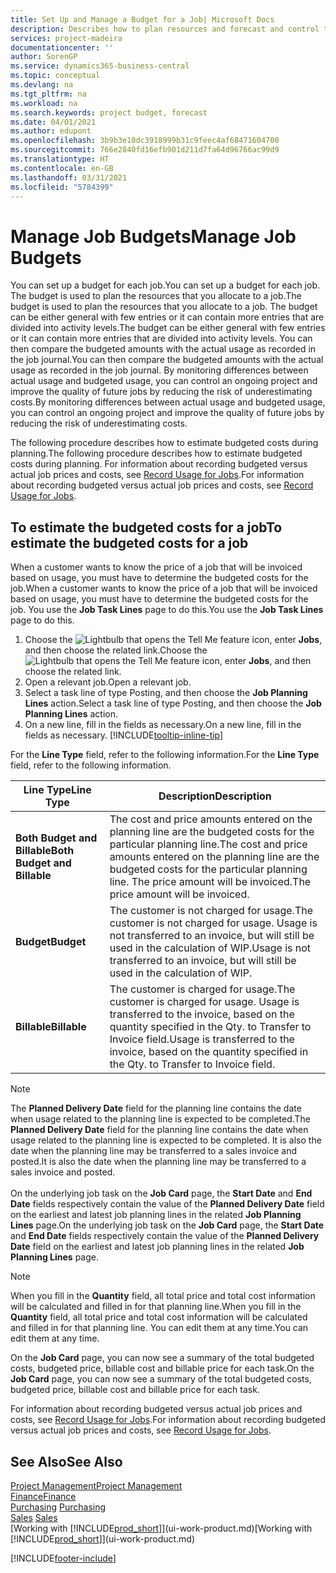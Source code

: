 ```yaml
---
title: Set Up and Manage a Budget for a Job| Microsoft Docs
description: Describes how to plan resources and forecast and control the costs of a project by setting up a budget for each job.
services: project-madeira
documentationcenter: ''
author: SorenGP
ms.service: dynamics365-business-central
ms.topic: conceptual
ms.devlang: na
ms.tgt_pltfrm: na
ms.workload: na
ms.search.keywords: project budget, forecast
ms.date: 04/01/2021
ms.author: edupont
ms.openlocfilehash: 3b9b3e10dc3918999b31c9feec4af68471604700
ms.sourcegitcommit: 766e2840fd16efb901d211d7fa64d96766ac99d9
ms.translationtype: HT
ms.contentlocale: en-GB
ms.lasthandoff: 03/31/2021
ms.locfileid: "5784399"
---
```

# <a name="manage-job-budgets"></a><span data-ttu-id="b5cc8-103">Manage Job Budgets</span><span class="sxs-lookup"><span data-stu-id="b5cc8-103">Manage Job Budgets</span></span>
<span data-ttu-id="b5cc8-104">You can set up a budget for each job.</span><span class="sxs-lookup"><span data-stu-id="b5cc8-104">You can set up a budget for each job.</span></span> <span data-ttu-id="b5cc8-105">The budget is used to plan the resources that you allocate to a job.</span><span class="sxs-lookup"><span data-stu-id="b5cc8-105">The budget is used to plan the resources that you allocate to a job.</span></span> <span data-ttu-id="b5cc8-106">The budget can be either general with few entries or it can contain more entries that are divided into activity levels.</span><span class="sxs-lookup"><span data-stu-id="b5cc8-106">The budget can be either general with few entries or it can contain more entries that are divided into activity levels.</span></span> <span data-ttu-id="b5cc8-107">You can then compare the budgeted amounts with the actual usage as recorded in the job journal.</span><span class="sxs-lookup"><span data-stu-id="b5cc8-107">You can then compare the budgeted amounts with the actual usage as recorded in the job journal.</span></span> <span data-ttu-id="b5cc8-108">By monitoring differences between actual usage and budgeted usage, you can control an ongoing project and improve the quality of future jobs by reducing the risk of underestimating costs.</span><span class="sxs-lookup"><span data-stu-id="b5cc8-108">By monitoring differences between actual usage and budgeted usage, you can control an ongoing project and improve the quality of future jobs by reducing the risk of underestimating costs.</span></span>

<span data-ttu-id="b5cc8-109">The following procedure describes how to estimate budgeted costs during planning.</span><span class="sxs-lookup"><span data-stu-id="b5cc8-109">The following procedure describes how to estimate budgeted costs during planning.</span></span> <span data-ttu-id="b5cc8-110">For information about recording budgeted versus actual job prices and costs, see [Record Usage for Jobs](projects-how-record-job-usage.md).</span><span class="sxs-lookup"><span data-stu-id="b5cc8-110">For information about recording budgeted versus actual job prices and costs, see [Record Usage for Jobs](projects-how-record-job-usage.md).</span></span>  

## <a name="to-estimate-the-budgeted-costs-for-a-job"></a><a name="JobBudgetCosts"></a> <span data-ttu-id="b5cc8-111">To estimate the budgeted costs for a job</span><span class="sxs-lookup"><span data-stu-id="b5cc8-111">To estimate the budgeted costs for a job</span></span>
<span data-ttu-id="b5cc8-112">When a customer wants to know the price of a job that will be invoiced based on usage, you must have to determine the budgeted costs for the job.</span><span class="sxs-lookup"><span data-stu-id="b5cc8-112">When a customer wants to know the price of a job that will be invoiced based on usage, you must have to determine the budgeted costs for the job.</span></span> <span data-ttu-id="b5cc8-113">You use the **Job Task Lines** page to do this.</span><span class="sxs-lookup"><span data-stu-id="b5cc8-113">You use the **Job Task Lines** page to do this.</span></span>

1. <span data-ttu-id="b5cc8-114">Choose the ![Lightbulb that opens the Tell Me feature](media/ui-search/search_small.png "Tell me what you want to do") icon, enter **Jobs**, and then choose the related link.</span><span class="sxs-lookup"><span data-stu-id="b5cc8-114">Choose the ![Lightbulb that opens the Tell Me feature](media/ui-search/search_small.png "Tell me what you want to do") icon, enter **Jobs**, and then choose the related link.</span></span>  
2. <span data-ttu-id="b5cc8-115">Open a relevant job.</span><span class="sxs-lookup"><span data-stu-id="b5cc8-115">Open a relevant job.</span></span>
3. <span data-ttu-id="b5cc8-116">Select a task line of type Posting, and then choose the **Job Planning Lines** action.</span><span class="sxs-lookup"><span data-stu-id="b5cc8-116">Select a task line of type Posting, and then choose the **Job Planning Lines** action.</span></span>
4. <span data-ttu-id="b5cc8-117">On a new line, fill in the fields as necessary.</span><span class="sxs-lookup"><span data-stu-id="b5cc8-117">On a new line, fill in the fields as necessary.</span></span> [!INCLUDE[tooltip-inline-tip](includes/tooltip-inline-tip_md.md)]   

<span data-ttu-id="b5cc8-118">For the **Line Type** field, refer to the following information.</span><span class="sxs-lookup"><span data-stu-id="b5cc8-118">For the **Line Type** field, refer to the following information.</span></span>  

| <span data-ttu-id="b5cc8-119">Line Type</span><span class="sxs-lookup"><span data-stu-id="b5cc8-119">Line Type</span></span> | <span data-ttu-id="b5cc8-120">Description</span><span class="sxs-lookup"><span data-stu-id="b5cc8-120">Description</span></span> |
| --- | --- |
| <span data-ttu-id="b5cc8-121">**Both Budget and Billable**</span><span class="sxs-lookup"><span data-stu-id="b5cc8-121">**Both Budget and Billable**</span></span> |<span data-ttu-id="b5cc8-122">The cost and price amounts entered on the planning line are the budgeted costs for the particular planning line.</span><span class="sxs-lookup"><span data-stu-id="b5cc8-122">The cost and price amounts entered on the planning line are the budgeted costs for the particular planning line.</span></span> <span data-ttu-id="b5cc8-123">The price amount will be invoiced.</span><span class="sxs-lookup"><span data-stu-id="b5cc8-123">The price amount will be invoiced.</span></span> |
| <span data-ttu-id="b5cc8-124">**Budget**</span><span class="sxs-lookup"><span data-stu-id="b5cc8-124">**Budget**</span></span> |<span data-ttu-id="b5cc8-125">The customer is not charged for usage.</span><span class="sxs-lookup"><span data-stu-id="b5cc8-125">The customer is not charged for usage.</span></span> <span data-ttu-id="b5cc8-126">Usage is not transferred to an invoice, but will still be used in the calculation of WIP.</span><span class="sxs-lookup"><span data-stu-id="b5cc8-126">Usage is not transferred to an invoice, but will still be used in the calculation of WIP.</span></span> |
| <span data-ttu-id="b5cc8-127">**Billable**</span><span class="sxs-lookup"><span data-stu-id="b5cc8-127">**Billable**</span></span> |<span data-ttu-id="b5cc8-128">The customer is charged for usage.</span><span class="sxs-lookup"><span data-stu-id="b5cc8-128">The customer is charged for usage.</span></span> <span data-ttu-id="b5cc8-129">Usage is transferred to the invoice, based on the quantity specified in the Qty. to Transfer to Invoice field.</span><span class="sxs-lookup"><span data-stu-id="b5cc8-129">Usage is transferred to the invoice, based on the quantity specified in the Qty. to Transfer to Invoice field.</span></span> |

> [!NOTE]  
> <span data-ttu-id="b5cc8-130">The **Planned Delivery Date** field for the planning line contains the date when usage related to the planning line is expected to be completed.</span><span class="sxs-lookup"><span data-stu-id="b5cc8-130">The **Planned Delivery Date** field for the planning line contains the date when usage related to the planning line is expected to be completed.</span></span> <span data-ttu-id="b5cc8-131">It is also the date when the planning line may be transferred to a sales invoice and posted.</span><span class="sxs-lookup"><span data-stu-id="b5cc8-131">It is also the date when the planning line may be transferred to a sales invoice and posted.</span></span> <br /><br /> <span data-ttu-id="b5cc8-132">On the underlying job task on the **Job Card** page, the **Start Date** and **End Date** fields respectively contain the value of the **Planned Delivery Date** field on the earliest and latest job planning lines in the related **Job Planning Lines** page.</span><span class="sxs-lookup"><span data-stu-id="b5cc8-132">On the underlying job task on the **Job Card** page, the **Start Date** and **End Date** fields respectively contain the value of the **Planned Delivery Date** field on the earliest and latest job planning lines in the related **Job Planning Lines** page.</span></span>

> [!NOTE]  
>   <span data-ttu-id="b5cc8-133">When you fill in the **Quantity** field, all total price and total cost information will be calculated and filled in for that planning line.</span><span class="sxs-lookup"><span data-stu-id="b5cc8-133">When you fill in the **Quantity** field, all total price and total cost information will be calculated and filled in for that planning line.</span></span> <span data-ttu-id="b5cc8-134">You can edit them at any time.</span><span class="sxs-lookup"><span data-stu-id="b5cc8-134">You can edit them at any time.</span></span>

<span data-ttu-id="b5cc8-135">On the **Job Card** page, you can now see a summary of the total budgeted costs, budgeted price, billable cost and billable price for each task.</span><span class="sxs-lookup"><span data-stu-id="b5cc8-135">On the **Job Card** page, you can now see a summary of the total budgeted costs, budgeted price, billable cost and billable price for each task.</span></span>

<span data-ttu-id="b5cc8-136">For information about recording budgeted versus actual job prices and costs, see [Record Usage for Jobs](projects-how-record-job-usage.md).</span><span class="sxs-lookup"><span data-stu-id="b5cc8-136">For information about recording budgeted versus actual job prices and costs, see [Record Usage for Jobs](projects-how-record-job-usage.md).</span></span>

## <a name="see-also"></a><span data-ttu-id="b5cc8-137">See Also</span><span class="sxs-lookup"><span data-stu-id="b5cc8-137">See Also</span></span>
[<span data-ttu-id="b5cc8-138">Project Management</span><span class="sxs-lookup"><span data-stu-id="b5cc8-138">Project Management</span></span>](projects-manage-projects.md)  
[<span data-ttu-id="b5cc8-139">Finance</span><span class="sxs-lookup"><span data-stu-id="b5cc8-139">Finance</span></span>](finance.md)  
<span data-ttu-id="b5cc8-140">[Purchasing](purchasing-manage-purchasing.md)       </span><span class="sxs-lookup"><span data-stu-id="b5cc8-140">[Purchasing](purchasing-manage-purchasing.md)       </span></span>  
<span data-ttu-id="b5cc8-141">[Sales](sales-manage-sales.md)    </span><span class="sxs-lookup"><span data-stu-id="b5cc8-141">[Sales](sales-manage-sales.md)    </span></span>  
<span data-ttu-id="b5cc8-142">[Working with [!INCLUDE[prod_short](includes/prod_short.md)]](ui-work-product.md)</span><span class="sxs-lookup"><span data-stu-id="b5cc8-142">[Working with [!INCLUDE[prod_short](includes/prod_short.md)]](ui-work-product.md)</span></span>  


[!INCLUDE[footer-include](includes/footer-banner.md)]